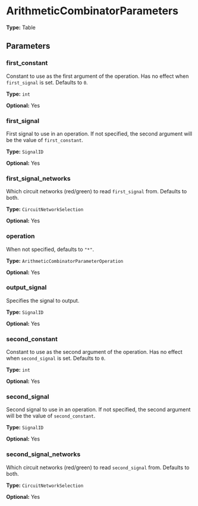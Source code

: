 # ArithmeticCombinatorParameters

**Type:** Table

## Parameters

### first_constant

Constant to use as the first argument of the operation. Has no effect when `first_signal` is set. Defaults to `0`.

**Type:** `int`

**Optional:** Yes

### first_signal

First signal to use in an operation. If not specified, the second argument will be the value of `first_constant`.

**Type:** `SignalID`

**Optional:** Yes

### first_signal_networks

Which circuit networks (red/green) to read `first_signal` from. Defaults to both.

**Type:** `CircuitNetworkSelection`

**Optional:** Yes

### operation

When not specified, defaults to `"*"`.

**Type:** `ArithmeticCombinatorParameterOperation`

**Optional:** Yes

### output_signal

Specifies the signal to output.

**Type:** `SignalID`

**Optional:** Yes

### second_constant

Constant to use as the second argument of the operation. Has no effect when `second_signal` is set. Defaults to `0`.

**Type:** `int`

**Optional:** Yes

### second_signal

Second signal to use in an operation. If not specified, the second argument will be the value of `second_constant`.

**Type:** `SignalID`

**Optional:** Yes

### second_signal_networks

Which circuit networks (red/green) to read `second_signal` from. Defaults to both.

**Type:** `CircuitNetworkSelection`

**Optional:** Yes

